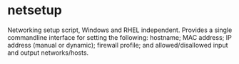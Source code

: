 # netsetup
Networking setup script, Windows and RHEL independent. Provides a single commandline interface for setting the following:  hostname; MAC address; IP address (manual or dynamic); firewall profile; and allowed/disallowed input and output networks/hosts.
